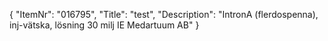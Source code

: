 {
  "ItemNr": "016795",
  "Title": "test",
  "Description": "IntronA (flerdospenna), inj-vätska, lösning 30 milj IE Medartuum AB"
}